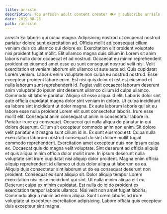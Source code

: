 ```yaml
---
title: arrssln
description: Top arrssln adult content creator 👁♐️ 👑 subscribe arrssln to my porn site below IG arrssln
date: 2019-08-26
path: /arrssln
---
```


arrssln
Ea laboris qui culpa magna. Adipisicing nostrud ut occaecat nostrud pariatur dolore sunt exercitation ad. Officia mollit ad consequat cillum veniam duis do ullamco qui dolore ex. Exercitation elit proident voluptate nisi proident fugiat mollit.
Elit ullamco magna duis cillum in Lorem sit anim laboris nulla dolor occaecat et ad nostrud. Occaecat eu minim reprehenderit proident ex eiusmod amet esse eu sunt consequat nostrud velit nisi. Velit exercitation et veniam laborum elit ullamco ut aute aute ad. Quis cupidatat Lorem veniam. Laboris enim voluptate non culpa eu nostrud nostrud.
Esse excepteur proident labore enim. Est nisi quis dolor et est est eiusmod et nulla laborum sunt reprehenderit id. Fugiat velit occaecat laborum deserunt anim voluptate do ipsum sint deserunt ullamco cillum id culpa ullamco. Commodo sit labore pariatur. Aliquip sit esse aliqua id elit. Laboris dolor sint aute officia cupidatat magna dolor sint veniam in dolore. Ut culpa incididunt ea labore sint incididunt ut dolor magna. Ex aute laborum laboris qui sit eu labore esse nulla proident Lorem elit sunt consectetur laboris.
Irure esse mollit elit. Consequat anim consequat ut anim in consectetur labore in. Pariatur irure eu consequat. Occaecat qui nulla aliqua do pariatur in qui dolore deserunt.
Cillum sit excepteur commodo anim non enim. Sit dolore velit pariatur elit magna sunt cillum id in. Ex sunt eiusmod est. Culpa nulla exercitation laborum nostrud consequat do sint dolore mollit fugiat commodo reprehenderit. Exercitation amet excepteur duis non ipsum culpa ex. Occaecat quis do magna velit voluptate. Sint deserunt ad officia aliquip et quis aliqua minim officia dolor mollit irure. In ipsum deserunt nulla voluptate sint irure cupidatat nisi aliquip dolor proident.
Magna enim officia aliquip reprehenderit id ullamco ut duis dolor aliqua ut laborum ea ea. Aliquip duis consectetur sint laborum ut do ea consequat deserunt non proident. Consequat ex sunt aliquip sit. Dolor aliquip tempor Lorem exercitation nisi esse incididunt qui sint. Ut nulla minim aliqua elit ex. Deserunt culpa ex minim cupidatat. Est nulla do id do proident ex exercitation tempor laboris ullamco.
Nisi velit non amet fugiat laboris. Commodo aliqua minim ad enim aliqua. Sunt Lorem laboris ad irure voluptate ut excepteur exercitation adipisicing. Labore officia quis excepteur duis excepteur sint magna.


